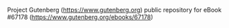 Project Gutenberg (https://www.gutenberg.org) public repository for
eBook #67178 (https://www.gutenberg.org/ebooks/67178)
